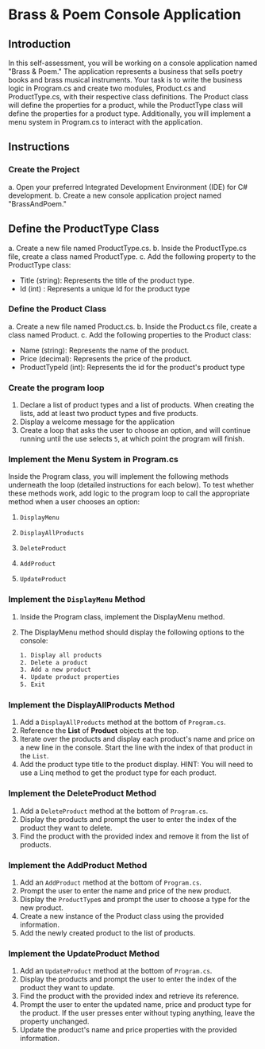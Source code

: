 # Brass & Poem Console Application

## Introduction

In this self-assessment, you will be working on a console application named "Brass & Poem." The application represents a business that sells poetry books and brass musical instruments. Your task is to write the business logic in Program.cs and create two modules, Product.cs and ProductType.cs, with their respective class definitions. The Product class will define the properties for a product, while the ProductType class will define the properties for a product type. Additionally, you will implement a menu system in Program.cs to interact with the application.

## Instructions

### Create the Project

a. Open your preferred Integrated Development Environment (IDE) for C# development.
b. Create a new console application project named "BrassAndPoem."

## Define the ProductType Class
a. Create a new file named ProductType.cs.
b. Inside the ProductType.cs file, create a class named ProductType.
c. Add the following property to the ProductType class:

* Title (string): Represents the title of the product type.
* Id (int) : Represents a unique Id for the product type

### Define the Product Class
a. Create a new file named Product.cs.
b. Inside the Product.cs file, create a class named Product.
c. Add the following properties to the Product class:
* Name (string): Represents the name of the product.
* Price (decimal): Represents the price of the product.
* ProductTypeId (int): Represents the id for the product's product type

### Create the program loop
1. Declare a list of product types and a list of products. When creating the lists, add at least two product types and five products.
1. Display a welcome message for the application
1. Create a loop that asks the user to choose an option, and will continue running until the use selects `5`, at which point the program will finish. 

### Implement the Menu System in Program.cs
Inside the Program class, you will implement the following methods underneath the loop (detailed instructions for each below). To test whether these methods work, add logic to the program loop to call the appropriate method when a user chooses an option:

1. `DisplayMenu`

1. `DisplayAllProducts`

1. `DeleteProduct`

1. `AddProduct`

1. `UpdateProduct`

### Implement the `DisplayMenu` Method

1. Inside the Program class, implement the DisplayMenu method.
1. The DisplayMenu method should display the following options to the console:

   ```sh
   1. Display all products
   2. Delete a product
   3. Add a new product
   4. Update product properties
   5. Exit
   ```

### Implement the DisplayAllProducts Method

1. Add a `DisplayAllProducts` method at the bottom of `Program.cs`.
1. Reference the **List** of **Product** objects at the top.
1. Iterate over the products and display each product's name and price on a new line in the console. Start the line with the index of that product in the `List`.
1. Add the product type title to the product display. HINT: You will need to use a Linq method to get the product type for each product. 

### Implement the DeleteProduct Method

1. Add a `DeleteProduct` method at the bottom of `Program.cs`.
1. Display the products and prompt the user to enter the index of the product they want to delete.
1. Find the product with the provided index and remove it from the list of products.

### Implement the AddProduct Method

1. Add an `AddProduct` method at the bottom of `Program.cs`.
1. Prompt the user to enter the name and price of the new product.
1. Display the `ProductType`s and prompt the user to choose a type for the new product. 
1. Create a new instance of the Product class using the provided information.
1. Add the newly created product to the list of products.

### Implement the UpdateProduct Method

1. Add an `UpdateProduct` method at the bottom of `Program.cs`.
1. Display the products and prompt the user to enter the index of the product they want to update.
1. Find the product with the provided index and retrieve its reference.
1. Prompt the user to enter the updated name, price and product type for the product. If the user presses enter without typing anything, leave the property unchanged. 
1. Update the product's name and price properties with the provided information.
